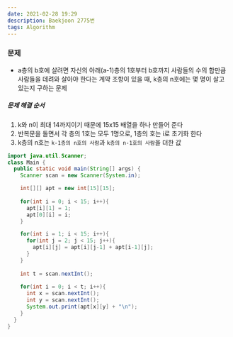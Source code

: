 ```yaml
---
date: 2021-02-28 19:29
description: Baekjoon 2775번
tags: Algorithm
---
```


### 문제
* a층의 b호에 살려면 자신의 아래(a-1)층의 1호부터 b호까지 사람들의 수의 합만큼 사람들을 데려와 살아야 한다는 계약 조항이 있을 때, k층의 n호에는 몇 명이 살고 있는지 구하는 문제

##### 문제 해결 순서
1. k와 n이 최대 14까지이기 때문에 15x15 배열을 하나 만들어 준다
2. 반복문을 돌면서 각 층의 1호는 모두 1명으로, 1층의 호는 i로 초기화 한다
3. k층의 n호는 `k-1층의 n호의 사람`과 `k층의 n-1호의 사람`을 더한 값

```java
import java.util.Scanner;
class Main {
  public static void main(String[] args) {
    Scanner scan = new Scanner(System.in);

    int[][] apt = new int[15][15];
    
    for(int i = 0; i < 15; i++){
      apt[i][1] = 1;
      apt[0][i] = i;
    }

    for(int i = 1; i < 15; i++){
      for(int j = 2; j < 15; j++){
        apt[i][j] = apt[i][j-1] + apt[i-1][j];
      }
    }
    
    int t = scan.nextInt();
    
    for(int i = 0; i < t; i++){
      int x = scan.nextInt();
      int y = scan.nextInt();
      System.out.print(apt[x][y] + "\n");
    }
  }
}
```
